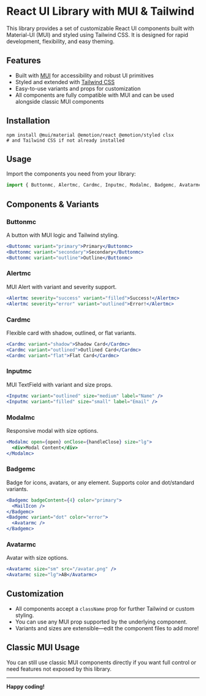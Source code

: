 # React UI Library with MUI & Tailwind

This library provides a set of customizable React UI components built with Material-UI (MUI) and styled using Tailwind CSS. It is designed for rapid development, flexibility, and easy theming.

## Features
- Built with [MUI](https://mui.com/) for accessibility and robust UI primitives
- Styled and extended with [Tailwind CSS](https://tailwindcss.com/)
- Easy-to-use variants and props for customization
- All components are fully compatible with MUI and can be used alongside classic MUI components

## Installation

```
npm install @mui/material @emotion/react @emotion/styled clsx
# and Tailwind CSS if not already installed
```

## Usage
Import the components you need from your library:

```jsx
import { Buttonmc, Alertmc, Cardmc, Inputmc, Modalmc, Badgemc, Avatarmc } from './components';
```

## Components & Variants

### Buttonmc
A button with MUI logic and Tailwind styling.
```jsx
<Buttonmc variant="primary">Primary</Buttonmc>
<Buttonmc variant="secondary">Secondary</Buttonmc>
<Buttonmc variant="outline">Outline</Buttonmc>
```

### Alertmc
MUI Alert with variant and severity support.
```jsx
<Alertmc severity="success" variant="filled">Success!</Alertmc>
<Alertmc severity="error" variant="outlined">Error!</Alertmc>
```

### Cardmc
Flexible card with shadow, outlined, or flat variants.
```jsx
<Cardmc variant="shadow">Shadow Card</Cardmc>
<Cardmc variant="outlined">Outlined Card</Cardmc>
<Cardmc variant="flat">Flat Card</Cardmc>
```

### Inputmc
MUI TextField with variant and size props.
```jsx
<Inputmc variant="outlined" size="medium" label="Name" />
<Inputmc variant="filled" size="small" label="Email" />
```

### Modalmc
Responsive modal with size options.
```jsx
<Modalmc open={open} onClose={handleClose} size="lg">
  <div>Modal Content</div>
</Modalmc>
```

### Badgemc
Badge for icons, avatars, or any element. Supports color and dot/standard variants.
```jsx
<Badgemc badgeContent={4} color="primary">
  <MailIcon />
</Badgemc>
<Badgemc variant="dot" color="error">
  <Avatarmc />
</Badgemc>
```

### Avatarmc
Avatar with size options.
```jsx
<Avatarmc size="sm" src="/avatar.png" />
<Avatarmc size="lg">AB</Avatarmc>
```

## Customization
- All components accept a `className` prop for further Tailwind or custom styling.
- You can use any MUI prop supported by the underlying component.
- Variants and sizes are extensible—edit the component files to add more!

## Classic MUI Usage
You can still use classic MUI components directly if you want full control or need features not exposed by this library.

---

**Happy coding!**

